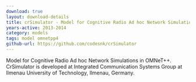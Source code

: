 ```yaml
---
download: true
layout: download-details
title: crSimulator - Model for Cognitive Radio Ad hoc Network Simulations in OMNeT++
years-active: 2013-2014
category: models
tags: model omnetpp4
github-url: https://github.com/codesnk/crSimulator
---
```


Model for Cognitive Radio Ad hoc Network Simulations in OMNeT++. 
CrSimulator is developed at Integrated Communication Systems Group 
at Ilmenau University of Technology, Ilmenau, Germany.
